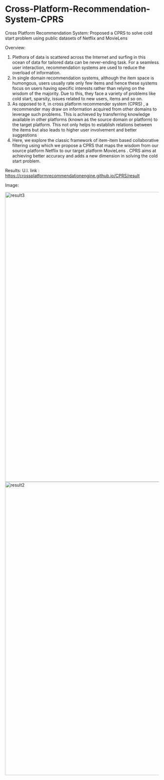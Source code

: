 # Cross-Platform-Recommendation-System-CPRS
Cross Platform Recommendation System: Proposed a CPRS to solve cold start problem using public datasets of Netflix and MovieLens

Overview:
1) Plethora of data is scattered across the Internet and surfing in this ocean of data for tailored data can be never-ending task. For a seamless user interaction, recommendation systems are used to reduce the overload of information.
2) In single domain recommendation systems, although the item space is humongous, users usually rate only few items and hence these systems focus on users having specific interests rather than relying on the wisdom of the majority. Due to this, they face a variety of problems like cold start, sparsity, issues related to new users, items and so on.
3) As opposed to it, in cross platform recommender system (CPRS) , a recommender may draw on information acquired from other domains to leverage such problems. This is achieved by transferring knowledge available in other platforms (known as the source domain or platform) to the target platform. This not only helps to establish relations between the items but also leads to higher user involvement and better suggestions
4) Here, we explore the classic framework of item-item based collaborative filtering using which we propose a CPRS that maps the wisdom from our source platform Netflix to our target platform MovieLens . CPRS aims at achieving better accuracy and adds a new dimension in solving the cold start problem.

Results:
U.I. link : https://crossplatformrecommendationengine.github.io/CPRS/result

Image:



<img width="948" alt="result3" src="https://user-images.githubusercontent.com/37115375/90546010-1d903700-e1a7-11ea-90c7-7c9792e8e017.png">


<img width="960" alt="result2" src="https://user-images.githubusercontent.com/37115375/90546045-28e36280-e1a7-11ea-89ee-989ef53b9a9f.png">
